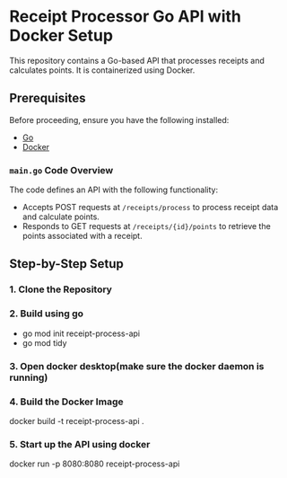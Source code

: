 # Receipt Processor Go API with Docker Setup

This repository contains a Go-based API that processes receipts and calculates points. It is containerized using Docker.

## Prerequisites

Before proceeding, ensure you have the following installed:
- [Go](https://golang.org/dl/)
- [Docker](https://www.docker.com/get-started)

### `main.go` Code Overview

The code defines an API with the following functionality:
- Accepts POST requests at `/receipts/process` to process receipt data and calculate points.
- Responds to GET requests at `/receipts/{id}/points` to retrieve the points associated with a receipt.

## Step-by-Step Setup

### 1. Clone the Repository

### 2. Build using go 
- go mod init receipt-process-api
- go mod tidy

### 3. Open docker desktop(make sure the docker daemon is running)

### 4. Build the Docker Image

docker build -t receipt-process-api .

### 5. Start up the API using docker 

docker run -p 8080:8080 receipt-process-api

